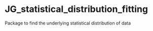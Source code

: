 # JG_statistical_distribution_fitting
 Package to find the underlying statistical distribution of data
